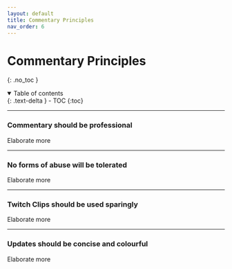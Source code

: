 ```yaml
---
layout: default
title: Commentary Principles
nav_order: 6
---
```


# Commentary Principles
{: .no_toc }

<details open markdown="block">
  <summary>
    Table of contents
  </summary>
  {: .text-delta }
- TOC
{:toc}
</details>

---

### Commentary should be professional

Elaborate more

---

### No forms of abuse will be tolerated

Elaborate more

---

### Twitch Clips should be used sparingly

Elaborate more

---

### Updates should be concise and colourful

Elaborate more